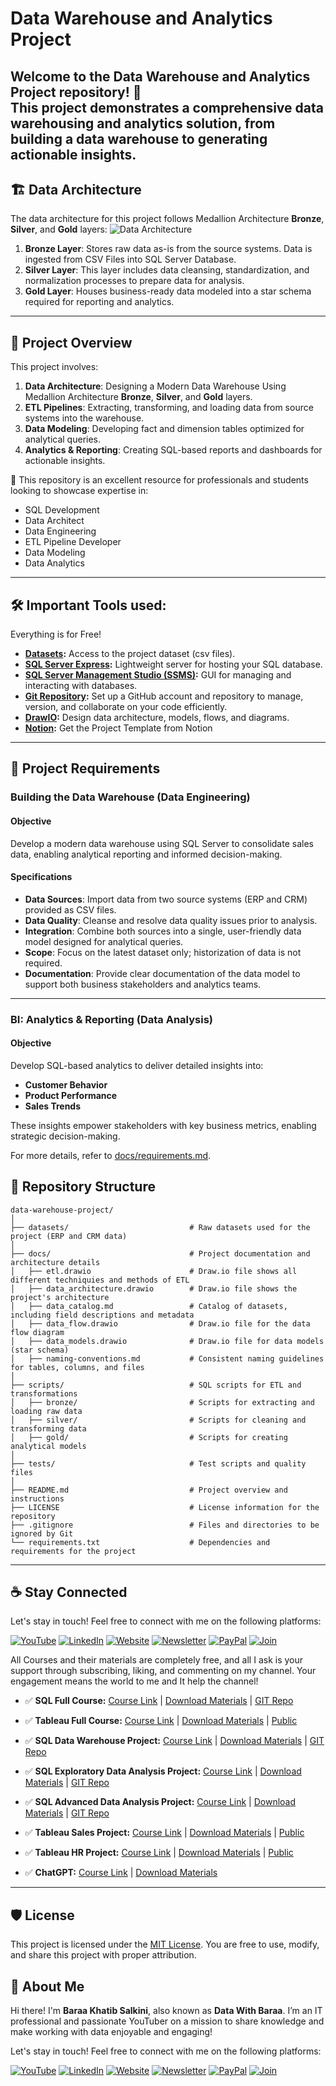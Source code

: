 # Data Warehouse and Analytics Project

Welcome to the **Data Warehouse and Analytics Project** repository! 🚀  
This project demonstrates a comprehensive data warehousing and analytics solution, from building a data warehouse to generating actionable insights.
---
## 🏗️ Data Architecture

The data architecture for this project follows Medallion Architecture **Bronze**, **Silver**, and **Gold** layers:
![Data Architecture](docs/data_architecture.png)

1. **Bronze Layer**: Stores raw data as-is from the source systems. Data is ingested from CSV Files into SQL Server Database.
2. **Silver Layer**: This layer includes data cleansing, standardization, and normalization processes to prepare data for analysis.
3. **Gold Layer**: Houses business-ready data modeled into a star schema required for reporting and analytics.

---
## 📖 Project Overview

This project involves:

1. **Data Architecture**: Designing a Modern Data Warehouse Using Medallion Architecture **Bronze**, **Silver**, and **Gold** layers.
2. **ETL Pipelines**: Extracting, transforming, and loading data from source systems into the warehouse.
3. **Data Modeling**: Developing fact and dimension tables optimized for analytical queries.
4. **Analytics & Reporting**: Creating SQL-based reports and dashboards for actionable insights.

🎯 This repository is an excellent resource for professionals and students looking to showcase expertise in:
- SQL Development
- Data Architect
- Data Engineering  
- ETL Pipeline Developer  
- Data Modeling  
- Data Analytics  

---

## 🛠️ Important Tools used:

Everything is for Free!
- **[Datasets](datasets/):** Access to the project dataset (csv files).
- **[SQL Server Express](https://www.microsoft.com/en-us/sql-server/sql-server-downloads):** Lightweight server for hosting your SQL database.
- **[SQL Server Management Studio (SSMS)](https://learn.microsoft.com/en-us/sql/ssms/download-sql-server-management-studio-ssms?view=sql-server-ver16):** GUI for managing and interacting with databases.
- **[Git Repository](https://github.com/):** Set up a GitHub account and repository to manage, version, and collaborate on your code efficiently.
- **[DrawIO](https://www.drawio.com/):** Design data architecture, models, flows, and diagrams.
- **[Notion](https://www.notion.com/templates/sql-data-warehouse-project):** Get the Project Template from Notion


---

## 🚀 Project Requirements

### Building the Data Warehouse (Data Engineering)

#### Objective
Develop a modern data warehouse using SQL Server to consolidate sales data, enabling analytical reporting and informed decision-making.

#### Specifications
- **Data Sources**: Import data from two source systems (ERP and CRM) provided as CSV files.
- **Data Quality**: Cleanse and resolve data quality issues prior to analysis.
- **Integration**: Combine both sources into a single, user-friendly data model designed for analytical queries.
- **Scope**: Focus on the latest dataset only; historization of data is not required.
- **Documentation**: Provide clear documentation of the data model to support both business stakeholders and analytics teams.

---

### BI: Analytics & Reporting (Data Analysis)

#### Objective
Develop SQL-based analytics to deliver detailed insights into:
- **Customer Behavior**
- **Product Performance**
- **Sales Trends**

These insights empower stakeholders with key business metrics, enabling strategic decision-making.  

For more details, refer to [docs/requirements.md](docs/requirements.md).

## 📂 Repository Structure
```
data-warehouse-project/
│
├── datasets/                           # Raw datasets used for the project (ERP and CRM data)
│
├── docs/                               # Project documentation and architecture details
│   ├── etl.drawio                      # Draw.io file shows all different techniquies and methods of ETL
│   ├── data_architecture.drawio        # Draw.io file shows the project's architecture
│   ├── data_catalog.md                 # Catalog of datasets, including field descriptions and metadata
│   ├── data_flow.drawio                # Draw.io file for the data flow diagram
│   ├── data_models.drawio              # Draw.io file for data models (star schema)
│   ├── naming-conventions.md           # Consistent naming guidelines for tables, columns, and files
│
├── scripts/                            # SQL scripts for ETL and transformations
│   ├── bronze/                         # Scripts for extracting and loading raw data
│   ├── silver/                         # Scripts for cleaning and transforming data
│   ├── gold/                           # Scripts for creating analytical models
│
├── tests/                              # Test scripts and quality files
│
├── README.md                           # Project overview and instructions
├── LICENSE                             # License information for the repository
├── .gitignore                          # Files and directories to be ignored by Git
└── requirements.txt                    # Dependencies and requirements for the project
```
---

## ☕ Stay Connected

Let's stay in touch! Feel free to connect with me on the following platforms:

[![YouTube](https://img.shields.io/badge/YouTube-red?style=for-the-badge&logo=youtube&logoColor=white)](http://bit.ly/3GiCVUE)
[![LinkedIn](https://img.shields.io/badge/LinkedIn-0077B5?style=for-the-badge&logo=linkedin&logoColor=white)](https://linkedin.com/in/baraa-khatib-salkini)
[![Website](https://img.shields.io/badge/Website-000000?style=for-the-badge&logo=google-chrome&logoColor=white)](https://www.datawithbaraa.com)
[![Newsletter](https://img.shields.io/badge/Newsletter-FF5722?style=for-the-badge&logo=substack&logoColor=white)](https://bit.ly/BaraaNewsletter)
[![PayPal](https://img.shields.io/badge/PayPal-00457C?style=for-the-badge&logo=paypal&logoColor=white)](https://paypal.me/baraasalkini)
[![Join](https://img.shields.io/badge/Join-FF0000?style=for-the-badge&logo=youtube&logoColor=white)](https://www.youtube.com/@datawithbaraa)

All Courses and their materials are completely free, and all I ask is your support through subscribing, liking, and commenting on my channel. Your engagement means the world to me and It help the channel!
- ✅ **SQL Full Course:** [Course Link](https://youtu.be/SSKVgrwhzus) | [Download Materials](https://www.datawithbaraa.com/sql-introduction/sql-ultimate-course/) | [GIT Repo](https://github.com/DataWithBaraa/sql-ultimate-course)
- ✅ **Tableau Full Course:** [Course Link](https://www.youtube.com/watch?v=K3pXnbniUcM) | [Download Materials](https://www.datawithbaraa.com/tableau/tableau-thank-you/) | [Public](https://public.tableau.com/app/profile/baraa.salkini/vizzes)

- ✅ **SQL Data Warehouse Project:** [Course Link](https://youtu.be/SSKVgrwhzus) | [Download Materials](https://www.datawithbaraa.com/sql-introduction/advanced-sql-project/) | [GIT Repo](https://github.com/DataWithBaraa/sql-data-warehouse-project)
- ✅ **SQL Exploratory Data Analysis Project:** [Course Link](https://youtu.be/SSKVgrwhzus) | [Download Materials](https://www.datawithbaraa.com/sql-introduction/advanced-sql-analytics-project/) | [GIT Repo](https://github.com/DataWithBaraa/sql-data-analytics-project)
- ✅ **SQL Advanced Data Analysis Project:** [Course Link](https://youtu.be/SSKVgrwhzus) | [Download Materials](https://www.datawithbaraa.com/sql-introduction/advanced-sql-analytics-project/) | [GIT Repo](https://github.com/DataWithBaraa/sql-data-analytics-project)
  
- ✅ **Tableau Sales Project:** [Course Link](https://www.youtube.com/watch?v=dahrmqT5GD4) | [Download Materials](https://datawithbaraa.substack.com/p/access-to-course-materials) | [Public](https://public.tableau.com/app/profile/baraa.salkini/vizzes)
- ✅ **Tableau HR Project:** [Course Link](https://www.youtube.com/watch?v=UcGF09Awm4Y) | [Download Materials](https://datawithbaraa.substack.com/p/access-to-course-materials) | [Public](https://public.tableau.com/app/profile/baraa.salkini/vizzes)
- ✅ **ChatGPT:** [Course Link](https://www.youtube.com/watch?v=LJLNfei4i-c) | [Download Materials](https://datawithbaraa.substack.com/p/access-to-course-materials)

---

## 🛡️ License

This project is licensed under the [MIT License](LICENSE). You are free to use, modify, and share this project with proper attribution.

## 🌟 About Me

Hi there! I'm **Baraa Khatib Salkini**, also known as **Data With Baraa**. I’m an IT professional and passionate YouTuber on a mission to share knowledge and make working with data enjoyable and engaging!

Let's stay in touch! Feel free to connect with me on the following platforms:

[![YouTube](https://img.shields.io/badge/YouTube-red?style=for-the-badge&logo=youtube&logoColor=white)](http://bit.ly/3GiCVUE)
[![LinkedIn](https://img.shields.io/badge/LinkedIn-0077B5?style=for-the-badge&logo=linkedin&logoColor=white)](https://linkedin.com/in/baraa-khatib-salkini)
[![Website](https://img.shields.io/badge/Website-000000?style=for-the-badge&logo=google-chrome&logoColor=white)](https://www.datawithbaraa.com)
[![Newsletter](https://img.shields.io/badge/Newsletter-FF5722?style=for-the-badge&logo=substack&logoColor=white)](https://bit.ly/BaraaNewsletter)
[![PayPal](https://img.shields.io/badge/PayPal-00457C?style=for-the-badge&logo=paypal&logoColor=white)](https://paypal.me/baraasalkini)
[![Join](https://img.shields.io/badge/Join-FF0000?style=for-the-badge&logo=youtube&logoColor=white)](https://www.youtube.com/@datawithbaraa)
